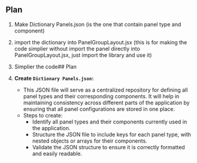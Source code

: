 ## Plan
1. Make Dictionary Panels.json (is the one that contain panel type and component)
2. import the dictionary into PanelGroupLayout.jsx (this is for making the code simplier without import the panel directly into PanelGroupLayout.jsx, just import the library and use it)
3. Simplier the code## Plan

1. **Create `Dictionary Panels.json`:**
   - This JSON file will serve as a centralized repository for defining all panel types and their corresponding components. It will help in maintaining consistency across different parts of the application by ensuring that all panel configurations are stored in one place.
   - Steps to create:
     - Identify all panel types and their components currently used in the application.
     - Structure the JSON file to include keys for each panel type, with nested objects or arrays for their components.
     - Validate the JSON structure to ensure it is correctly formatted and easily readable.